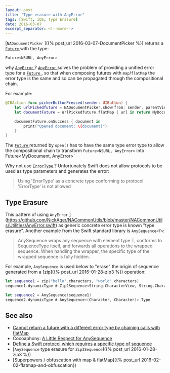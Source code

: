 ```yaml
---
layout: post
title: "Type erasure with AnyError"
tags: [Swift, iOS, Type Erasure]
date: 2016-03-07
excerpt_separator: <!--more-->
---
```

[`NADocumentPicker` ]({% post_url 2016-03-07-DocumentPicker %}) returns a [`Future` ](https://github.com/Thomvis/BrightFutures#examples) with the type:

```swift
Future<NSURL, AnyError>
```
why [`AnyError` ](https://github.com/NickAger/NACommonUtils/blob/master/NACommonUtils/Utilities/AnyError.swift)? [`AnyError` ](https://github.com/NickAger/NACommonUtils/blob/master/NACommonUtils/Utilities/AnyError.swift) solves the problem of providing a unified error type for a [`Future` ](https://github.com/Thomvis/BrightFutures#examples), so that when composing futures with `map`/`flatMap` the error type is the same and so can be propagated through the compositional chain.
<!--more-->

For example:

```swift
@IBAction func pickerButtonPressed(sender: UIButton) {
    let urlPickedfuture = NADocumentPicker.show(from: sender, parentViewController: self)
    let documentFuture = urlPickedfuture.flatMap { url in return MyDocument(url).open() }

    documentFuture.onSuccess { document in
        print("Opened document: \(document)")
    }
}
```

The [`Future` ](https://github.com/Thomvis/BrightFutures#examples) returned by `open()` has to have the same type error type to allow the compositional chain to transform `Future<NSURL, AnyError>` into Future<MyDocument, AnyError>`

Why not use [`ErrorType` ](https://github.com/apple/swift/blob/master/stdlib/public/core/ErrorType.swift#L20)? Unfortunately Swift does not allow protocols to be used as type parameters and generates the error:

> Using 'ErrorType' as a concrete type conforming to protocol 'ErrorType' is not allowed

## Type Erasure

This pattern of using `AnyError` ](https://github.com/NickAger/NACommonUtils/blob/master/NACommonUtils/Utilities/AnyError.swift) as generic concrete error type is known "type erasure". Another example from the Swift standard library is `AnySequence<T>`:

> AnySequence<T> wraps any sequence with element type T, conforms to SequenceType itself, and forwards all operations to the wrapped sequence. When handling the wrapper, the specific type of the wrapped sequence is fully hidden.

For example, `AnySequence` is used below to "erase" the origin of sequence generated from a [zip]({% post_url 2016-01-28-zip3 %}) operation:

```swift
let sequence1 = zip("hello".characters, "world".characters)
sequence1.dynamicType # Zip2Sequence<String.CharacterView, String.CharacterView>.Type

let sequence2 = AnySequence(sequence1)
sequence2.dynamicType # AnySequence<(Character, Character)>.Type
```

## See also

* [Cannot return a future with a different error type by chaining calls with flatMap](https://github.com/Thomvis/BrightFutures/issues/115)
* Cocoaphony: [A Little Respect for AnySequence](http://robnapier.net/erasure)
* [Define a Swift protocol which requires a specific type of sequence](http://stackoverflow.com/questions/33843038/define-a-swift-protocol-which-requires-a-specific-type-of-sequence)
* [`AnySequence` type erasure for `Zip3Sequence`]({% post_url 2016-01-28-zip3 %})
* [Superpowers / obfuscation with map & flatMap]({% post_url 2016-02-02-flatmap-and-obfuscation})
